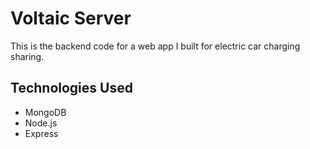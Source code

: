 # Voltaic Server
This is the backend code for a web app I built for electric car charging sharing.

## Technologies Used
* MongoDB
* Node.js
* Express
